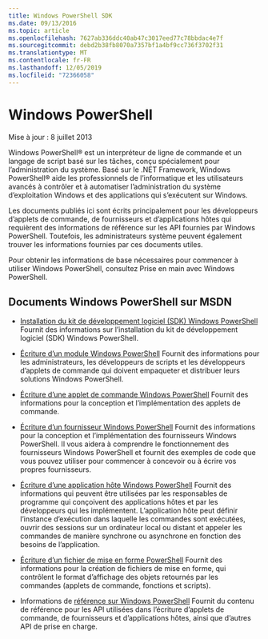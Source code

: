 ```yaml
---
title: Windows PowerShell SDK
ms.date: 09/13/2016
ms.topic: article
ms.openlocfilehash: 7627ab336ddc40ab47c3017eed77c78bbdac4e7f
ms.sourcegitcommit: debd2b38fb8070a7357bf1a4bf9cc736f3702f31
ms.translationtype: MT
ms.contentlocale: fr-FR
ms.lasthandoff: 12/05/2019
ms.locfileid: "72366058"
---
```

# <a name="windows-powershell"></a>Windows PowerShell

Mise à jour : 8 juillet 2013

Windows PowerShell® est un interpréteur de ligne de commande et un langage de script basé sur les tâches, conçu spécialement pour l’administration du système. Basé sur le .NET Framework, Windows PowerShell® aide les professionnels de l’informatique et les utilisateurs avancés à contrôler et à automatiser l’administration du système d’exploitation Windows et des applications qui s’exécutent sur Windows.

Les documents publiés ici sont écrits principalement pour les développeurs d’applets de commande, de fournisseurs et d’applications hôtes qui requièrent des informations de référence sur les API fournies par Windows PowerShell.
Toutefois, les administrateurs système peuvent également trouver les informations fournies par ces documents utiles.

Pour obtenir les informations de base nécessaires pour commencer à utiliser Windows PowerShell, consultez Prise en main avec Windows PowerShell.

## <a name="windows-powershell-documents-on-msdn"></a>Documents Windows PowerShell sur MSDN

- [Installation du kit de développement logiciel (SDK) Windows PowerShell](./installing-the-windows-powershell-sdk.md) Fournit des informations sur l’installation du kit de développement logiciel (SDK) Windows PowerShell.

- [Écriture d’un module Windows PowerShell](./module/writing-a-windows-powershell-module.md) Fournit des informations pour les administrateurs, les développeurs de scripts et les développeurs d’applets de commande qui doivent empaqueter et distribuer leurs solutions Windows PowerShell.

- [Écriture d’une applet de commande Windows PowerShell](./cmdlet/writing-a-windows-powershell-cmdlet.md) Fournit des informations pour la conception et l’implémentation des applets de commande.

- [Écriture d’un fournisseur Windows PowerShell](./provider/writing-a-windows-powershell-provider.md) Fournit des informations pour la conception et l’implémentation des fournisseurs Windows PowerShell. Il vous aidera à comprendre le fonctionnement des fournisseurs Windows PowerShell et fournit des exemples de code que vous pouvez utiliser pour commencer à concevoir ou à écrire vos propres fournisseurs.

- [Écriture d’une application hôte Windows PowerShell](./hosting/writing-a-windows-powershell-host-application.md) Fournit des informations qui peuvent être utilisées par les responsables de programme qui conçoivent des applications hôtes et par les développeurs qui les implémentent. L’application hôte peut définir l’instance d’exécution dans laquelle les commandes sont exécutées, ouvrir des sessions sur un ordinateur local ou distant et appeler les commandes de manière synchrone ou asynchrone en fonction des besoins de l’application.

- [Écriture d’un fichier de mise en forme PowerShell](./format/writing-a-powershell-formatting-file.md) Fournit des informations pour la création de fichiers de mise en forme, qui contrôlent le format d’affichage des objets retournés par les commandes (applets de commande, fonctions et scripts).

- Informations de [référence sur Windows PowerShell](./windows-powershell-reference.md) Fournit du contenu de référence pour les API utilisées dans l’écriture d’applets de commande, de fournisseurs et d’applications hôtes, ainsi que d’autres API de prise en charge.

